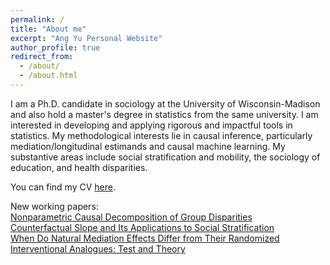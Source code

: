 ```yaml
---
permalink: /
title: "About me"
excerpt: "Ang Yu Personal Website"
author_profile: true
redirect_from: 
  - /about/
  - /about.html
---
```


I am a Ph.D. candidate in sociology at the University of Wisconsin-Madison and also hold a master's degree in statistics from the same university. I am interested in developing and applying rigorous and impactful tools in statistics. My methodological interests lie in causal inference, particularly mediation/longitudinal estimands and causal machine learning. My substantive areas include social stratification and mobility, the sociology of education, and health disparities.

You can find my CV [here](https://ang-yu.github.io/files/MyCV.pdf).
<!-- And [here](https://ang-yu.github.io/files/AngYu_Resume.pdf)'s my industry resume -->

New working papers: <br>
<a href="https://arxiv.org/abs/2306.16591" target="_blank">Nonparametric Causal Decomposition of Group Disparities</a> <br>
[Counterfactual Slope and Its Applications to Social Stratification](https://arxiv.org/abs/2401.07000) <br>
[When Do Natural Mediation Effects Differ from Their Randomized Interventional Analogues: Test and Theory](https://arxiv.org/abs/2407.02671)
